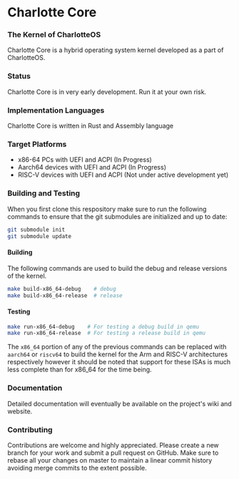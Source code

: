 # Charlotte Core
### The Kernel of CharlotteOS

Charlotte Core is a hybrid operating system kernel developed as a part of CharlotteOS.

### Status

Charlotte Core is in very early development. Run it at your own risk.

### Implementation Languages

Charlotte Core is written in Rust and Assembly language

### Target Platforms

- x86-64 PCs with UEFI and ACPI (In Progress)
- Aarch64 devices with UEFI and ACPI (In Progress)
- RISC-V devices with UEFI and ACPI (Not under active development yet)

### Building and Testing

When you first clone this respository make sure to run the following commands to ensure that the git submodules are initialized and up to date:
```bash
git submodule init
git submodule update
```

#### Building
The following commands are used to build the debug and release versions of the kernel.
```bash
make build-x86_64-debug    # debug
make build-x86_64-release  # release
```
#### Testing

```bash
make run-x86_64-debug    # For testing a debug build in qemu
make run-x86_64-release  # For testing a release build in qemu
```

The `x86_64` portion of any of the previous commands can be replaced with `aarch64` or `riscv64` to build the kernel for the Arm and RISC-V architectures respectively however it should be noted that support for these ISAs is much less complete
than for x86_64 for the time being.

### Documentation

Detailed documentation will eventually be available on the project's wiki and website.

### Contributing

Contributions are welcome and highly appreciated. Please create a new branch for your work and submit a pull request on GitHub. Make sure to rebase all your changes on master to maintain a linear commit history avoiding merge commits to the extent possible.
